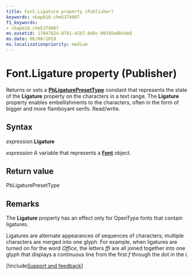 ```yaml
---
title: Font.Ligature property (Publisher)
keywords: vbapb10.chm5374007
f1_keywords:
- vbapb10.chm5374007
ms.assetid: 17847824-8761-42b7-8d0c-00345e8b5de8
ms.date: 06/08/2019
ms.localizationpriority: medium
---
```



# Font.Ligature property (Publisher)

Returns or sets a **[PbLigaturePresetType](Publisher.pbligaturepresettype.md)** constant that represents the state of the **Ligature** property on the characters in a text range. The **Ligature** property enables embellishments to the characters, often in the form of bigger and more flamboyant serifs. Read/write.


## Syntax

_expression_.**Ligature**

_expression_ A variable that represents a **[Font](Publisher.Font.md)** object.


## Return value

PbLigaturePresetType


## Remarks

The **Ligature** property has an effect only for OpenType fonts that contain ligatures.

Ligatures are alternate appearances of sequences of characters; multiple characters are merged into one glyph. For example, when ligatures are turned on for the word _Office_, the letters _ffi_ are all joined together into one glyph that displays a continuous line from the first _f_ through the dot in the _i_.

[!include[Support and feedback](~/includes/feedback-boilerplate.md)]